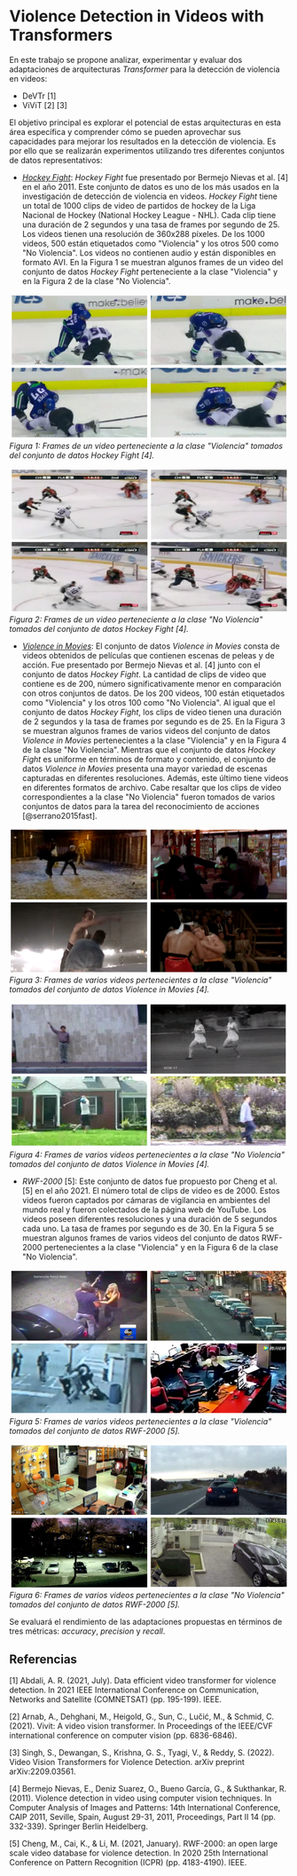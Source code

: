 # Violence Detection in Videos with Transformers

En este trabajo se propone analizar, experimentar y evaluar dos adaptaciones de arquitecturas *Transformer* para la detección de violencia en videos:

* DeVTr [1]
* ViViT [2] [3]

El objetivo principal es explorar el potencial de estas arquitecturas en esta área específica y comprender cómo se pueden aprovechar sus capacidades para mejorar los resultados en la detección de violencia. Es por ello que se realizarán experimentos utilizando tres diferentes conjuntos de datos representativos: 

* [*Hockey Fight*]((https://drive.google.com/drive/folders/15BC-cyDnRoZ6PILk1_JO4tiqbP90S_zU?usp=share_link)): *Hockey Fight* fue presentado por Bermejo Nievas et al. [4] en el año 2011. Este conjunto de datos es uno de los más usados en la investigación de detección de violencia en videos. *Hockey Fight* tiene un total de 1000 clips de video de partidos de hockey de la Liga Nacional de Hockey (National Hockey League - NHL). Cada clip tiene una duración de 2 segundos y una tasa de frames por segundo de 25. Los videos tienen una resolución de 360x288 píxeles. De los 1000 videos, 500 están etiquetados como "Violencia" y los otros 500 como "No Violencia". Los videos no contienen audio y están disponibles en formato AVI. En la Figura 1 se muestran algunos frames de un video del conjunto de datos *Hockey Fight* perteneciente a la clase "Violencia" y en la Figura 2 de la clase "No Violencia".

![Frames de un video perteneciente a la clase "Violencia" tomados del conjunto de datos Hockey Fight](Images/fi445.png)
*Figura 1: Frames de un video perteneciente a la clase "Violencia" tomados del conjunto de datos Hockey Fight [4].*

![Frames de un video perteneciente a la clase "No Violencia" tomados del conjunto de datos Hockey Fight](Images/no500.png)
*Figura 2: Frames de un video perteneciente a la clase "No Violencia" tomados del conjunto de datos Hockey Fight [4].*

* [*Violence in Movies*](https://drive.google.com/drive/folders/1JZtTutsU-1eXAeWt8M5T9v596FJ6eKHJ?usp=share_link): El conjunto de datos *Violence in Movies* consta de videos obtenidos de películas que contienen escenas de peleas y de acción. Fue presentado por Bermejo Nievas et al. [4] junto con el conjunto de datos *Hockey Fight*. La cantidad de clips de video que contiene es de 200, número significativamente menor en comparación con otros conjuntos de datos. De los 200 videos, 100 están etiquetados como "Violencia" y los otros 100 como "No Violencia". Al igual que el conjunto de datos *Hockey Fight*, los clips de video tienen una duración de 2 segundos y la tasa de frames por segundo es de 25. En la Figura 3 se muestran algunos frames de varios videos del conjunto de datos *Violence in Movies* pertenecientes a la clase "Violencia" y en la Figura 4 de la clase "No Violencia". Mientras que el conjunto de datos *Hockey Fight* es uniforme en términos de formato y contenido, el conjunto de datos *Violence in Movies* presenta una mayor variedad de escenas capturadas en diferentes resoluciones. Además, este último tiene videos en diferentes formatos de archivo. Cabe resaltar que los clips de video correspondientes a la clase "No Violencia" fueron tomados de varios conjuntos de datos para la tarea del reconocimiento de acciones [@serrano2015fast].

![Frames de varios videos pertenecientes a la clase "Violencia" tomados del conjunto de datos Violence in Movies](Images/Violence_Movies_Violence.png)
*Figura 3: Frames de varios videos pertenecientes a la clase "Violencia" tomados del conjunto de datos Violence in Movies [4].*

![Frames de varios videos pertenecientes a la clase "No Violencia" tomados del conjunto de datos Violence in Movies](Images/Violence_Movies_Non_Violence.png)
*Figura 4: Frames de varios videos pertenecientes a la clase "No Violencia" tomados del conjunto de datos Violence in Movies [4].*

* *RWF-2000* [5]: Este conjunto de datos fue propuesto por Cheng et al. [5] en el año 2021. El número total de clips de video es de 2000. Estos videos fueron captados por cámaras de vigilancia en ambientes del mundo real y fueron colectados de la página web de YouTube. Los videos poseen diferentes resoluciones y una duración de 5 segundos cada uno. La tasa de frames por segundo es de 30. En la Figura 5 se muestran algunos frames de varios videos del conjunto de datos RWF-2000 pertenecientes a la clase "Violencia" y en la Figura 6 de la clase "No Violencia".

![Frames de varios videos pertenecientes a la clase "Violencia" tomados del conjunto de datos RWF-2000](Images/RWF-2000_Violence.png)
*Figura 5: Frames de varios videos pertenecientes a la clase "Violencia" tomados del conjunto de datos RWF-2000 [5].*

![Frames de varios videos pertenecientes a la clase "No Violencia" tomados del conjunto de datos RWF-2000](Images/RWF-2000_Non_Violence.png)
*Figura 6: Frames de varios videos pertenecientes a la clase "No Violencia" tomados del conjunto de datos RWF-2000 [5].*


Se evaluará el rendimiento de las adaptaciones propuestas en términos de tres métricas: *accuracy*, *precision* y *recall*.


## Referencias

[1] Abdali, A. R. (2021, July). Data efficient video transformer for violence detection. In 2021 IEEE International Conference on Communication, Networks and Satellite (COMNETSAT) (pp. 195-199). IEEE.

[2] Arnab, A., Dehghani, M., Heigold, G., Sun, C., Lučić, M., & Schmid, C. (2021). Vivit: A video vision transformer. In Proceedings of the IEEE/CVF international conference on computer vision (pp. 6836-6846).

[3] Singh, S., Dewangan, S., Krishna, G. S., Tyagi, V., & Reddy, S. (2022). Video Vision Transformers for Violence Detection. arXiv preprint arXiv:2209.03561.

[4] Bermejo Nievas, E., Deniz Suarez, O., Bueno García, G., & Sukthankar, R. (2011). Violence detection in video using computer vision techniques. In Computer Analysis of Images and Patterns: 14th International Conference, CAIP 2011, Seville, Spain, August 29-31, 2011, Proceedings, Part II 14 (pp. 332-339). Springer Berlin Heidelberg.

[5] Cheng, M., Cai, K., & Li, M. (2021, January). RWF-2000: an open large scale video database for violence detection. In 2020 25th International Conference on Pattern Recognition (ICPR) (pp. 4183-4190). IEEE.
